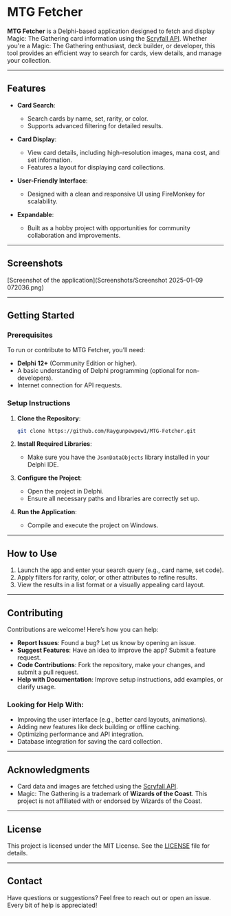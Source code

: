 # MTG Fetcher

**MTG Fetcher** is a Delphi-based application designed to fetch and display Magic: The Gathering card information using the [Scryfall API](https://scryfall.com/docs/api). Whether you're a Magic: The Gathering enthusiast, deck builder, or developer, this tool provides an efficient way to search for cards, view details, and manage your collection.

---

## Features

- **Card Search**:
  - Search cards by name, set, rarity, or color.
  - Supports advanced filtering for detailed results.

- **Card Display**:
  - View card details, including high-resolution images, mana cost, and set information.
  - Features a layout for displaying card collections.

- **User-Friendly Interface**:
  - Designed with a clean and responsive UI using FireMonkey for scalability.

- **Expandable**:
  - Built as a hobby project with opportunities for community collaboration and improvements.

---

## Screenshots

[Screenshot of the application](Screenshots/Screenshot 2025-01-09 072036.png)

---

## Getting Started

### Prerequisites
To run or contribute to MTG Fetcher, you’ll need:
- **Delphi 12+** (Community Edition or higher).
- A basic understanding of Delphi programming (optional for non-developers).
- Internet connection for API requests.

### Setup Instructions
1. **Clone the Repository**:
   ```bash
   git clone https://github.com/Raygunpewpew1/MTG-Fetcher.git
   ```
2. **Install Required Libraries**:
   - Make sure you have the `JsonDataObjects` library installed in your Delphi IDE.

3. **Configure the Project**:
   - Open the project in Delphi.
   - Ensure all necessary paths and libraries are correctly set up.

4. **Run the Application**:
   - Compile and execute the project on Windows.

---

## How to Use

1. Launch the app and enter your search query (e.g., card name, set code).
2. Apply filters for rarity, color, or other attributes to refine results.
3. View the results in a list format or a visually appealing card layout.

---

## Contributing

Contributions are welcome! Here’s how you can help:

- **Report Issues**: Found a bug? Let us know by opening an issue.
- **Suggest Features**: Have an idea to improve the app? Submit a feature request.
- **Code Contributions**: Fork the repository, make your changes, and submit a pull request.
- **Help with Documentation**: Improve setup instructions, add examples, or clarify usage.

### Looking for Help With:
- Improving the user interface (e.g., better card layouts, animations).
- Adding new features like deck building or offline caching.
- Optimizing performance and API integration.
- Database integration for saving the card collection.

---

## Acknowledgments

- Card data and images are fetched using the [Scryfall API](https://scryfall.com/docs/api).
- Magic: The Gathering is a trademark of **Wizards of the Coast**. This project is not affiliated with or endorsed by Wizards of the Coast.

---

## License

This project is licensed under the MIT License. See the [LICENSE](LICENSE) file for details.

---

## Contact

Have questions or suggestions? Feel free to reach out or open an issue. Every bit of help is appreciated!
